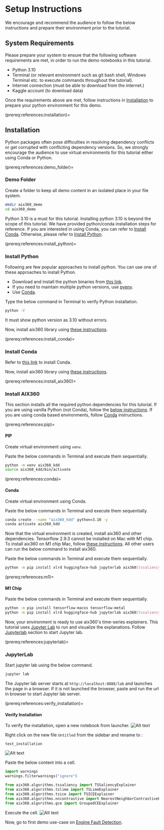 # Setup Instructions
We encourage and recommend the audience to follow the below instructions and prepare their environment prior to the tutorial.

## System Requirements

Please prepare your system to ensure that the following software requirements are met, in order to run the demo notebooks in this tutorial.

- Python 3.10
- Terminal (or relevant environment such as git bash shell, Windows Terminal etc. to execute commands throughout the tutorial).
- Internet connection (must be able to download from the internet.)
- Kaggle account (to download data)

Once the requirements above are met, follow instructions in [Installation](prereq:references:installation) to prepare your python environment for this demo.

(prereq:references:installation)=
## Installation

Python packages often pose difficulties in resolving dependency conflicts or get corrupted with conflicting dependency versions. So, we strongly encourage the audience to use virtual environments for this tutorial either using Conda or Python.

(prereq:references:demo_folder)=
### Demo Folder
Create a folder to keep all demo content in an isolated place in your file system.

```bash
mkdir aix360_demo
cd aix360_demo
```

Python 3.10 is a must for this tutorial. Installing python 3.10 is beyond the scope of this tutorial. We have provided python/conda installation steps for reference. If you are interested in using Conda, you can refer to [Install Conda](prereq:references:install_conda). Otherwise, please refer to [Install Python](prereq:references:install_python).

(prereq:references:install_python)=
### Install Python
Following are few popular approaches to install python. You can use one of these approaches to install Python.

- Download and install the python binaries from [this link](https://www.python.org/downloads/release/python-31011/).
- If you need to maintain multiple python versions, use [pyenv](https://github.com/pyenv/pyenv#install-additional-python-versions).
- Use [Conda](prereq:references:install_conda).

Type the below command in Terminal to verify Python installation.
```bash
python -V
```

It must show python version as 3.10 without errors.

Now, install aix360 library using [these instructions](prereq:references:install_aix360).

(prereq:references:install_conda)=
### Install Conda

Refer to [this link](https://conda.io/projects/conda/en/latest/user-guide/install/index.html#regular-installation) to install Conda.

Now, install aix360 library using [these instructions](prereq:references:install_aix360).

(prereq:references:install_aix360)=
### Install AIX360

This section installs all the required python dependencies for this tutorial. If you are using vanilla Python (not Conda), follow the [below instructions](prereq:references:pip). If you are using conda based environments, follow [Conda](prereq:references:conda) instructions.


(prereq:references:pip)=
#### PIP
Create virtual environment using `venv`.

Paste the below commands in Terminal and execute them sequentially.

```bash
python -m venv aix360_kdd
source aix360_kdd/bin/activate
```

(prereq:references:conda)=
#### Conda
Create virtual environment using Conda.

Paste the below commands in Terminal and execute them sequentially.

```bash
conda create --name "aix360_kdd" python=3.10 -y
conda activate aix360_kdd
```

Now that the virtual environment is created, install aix360 and other dependencies. Tensorflow 2.9.3 cannot be installed on Mac with M1 chip. To install aix360 on M1 chip Mac, follow [these instructions](prereq:references:m1). All other users can run the below command to install aix360.

Paste the below commands in Terminal and execute them sequentially.

```bash
python -m pip install xlrd huggingface-hub jupyterlab aix360[tssaliency,tsice,tslime,nncontrastive,gce]==0.3.0
```

(prereq:references:m1)=
#### M1 Chip

Paste the below commands in Terminal and execute them sequentially.

```bash
python -m pip install tensorflow-macos tensorflow-metal
python -m pip install xlrd huggingface-hub jupyterlab aix360[tssaliency,tsice,tslime,gce]==0.3.0
```

Now, your environment is ready to use aix360's time-series explainers. This tutorial uses [Jupyter Lab](https://jupyter.org/) to run and visualize the explanations. Follow [Jupyterlab](prereq:references:jupyterlab) section to start Jupyter lab.

(prereq:references:jupyterlab)=
### JupyterLab

Start jupyter lab using the below command.

```bash
jupyter lab
```

The Jupyter lab server starts at `http://localhost:8888/lab` and launches the page in a browser. If it is not launched the browser, paste and run the url in browser to start Jupyter lab server.

(prereq:references:verify_installation)=
#### Verify Installation
To verify the installation, open a new notebook from launcher. 
![Alt text](../images/new_notebook.png)

Right click on the new file `Untitled` from the sidebar and rename to :
```
test_installation
```

![Alt text](../images/rename_notebook.png)

Paste the below content into a cell.

```python
import warnings
warnings.filterwarnings("ignore")

from aix360.algorithms.tssaliency import TSSaliencyExplainer
from aix360.algorithms.tslime import TSLimeExplainer
from aix360.algorithms.tsice import TSICEExplainer
from aix360.algorithms.nncontrastive import NearestNeighborContrastiveExplainer
from aix360.algorithms.gce import GroupedCEExplainer
```

Execute the cell.
![Alt text](../images/run_cell.png)

Now, go to first demo use-case on [Engine Fault Detection](engine_fault_detection.md).